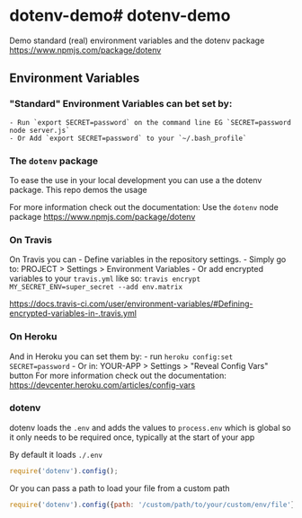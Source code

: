 # dotenv-demo# dotenv-demo

Demo standard (real) environment variables and the dotenv package https://www.npmjs.com/package/dotenv

## Environment Variables

### "Standard" Environment Variables can bet set by:
	- Run `export SECRET=password` on the command line EG `SECRET=password node server.js`
	- Or Add `export SECRET=password` to your `~/.bash_profile`

### The `dotenv` package
To ease the use in your local development you can use a the dotenv package. This repo demos the usage

For more information check out the documentation:
	Use the `dotenv` node package https://www.npmjs.com/package/dotenv

### On Travis
On Travis you can
	- Define variables in the repository settings.
		- Simply go to: PROJECT >  Settings > Environment Variables
	- Or add encrypted variables to your `travis.yml` like so:
	`travis encrypt MY_SECRET_ENV=super_secret --add env.matrix`

https://docs.travis-ci.com/user/environment-variables/#Defining-encrypted-variables-in-.travis.yml

### On Heroku
And in Heroku you can set them by: 
	- run `heroku config:set SECRET=password`
	- Or in: YOUR-APP > Settings > "Reveal Config Vars" button
For more information check out the documentation:
https://devcenter.heroku.com/articles/config-vars


### dotenv
dotenv loads the `.env` and adds the values to `process.env` which is global
so it only needs to be required once, typically at the start of your app

By default it loads `./.env` 
```js
require('dotenv').config(); 
```
Or you can pass a path to load your file from a custom path
```js
require('dotenv').config({path: '/custom/path/to/your/custom/env/file'});
```
